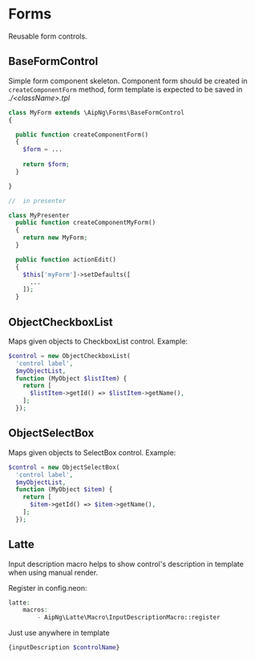 Forms
=====

Reusable form controls.

BaseFormControl
---------------

Simple form component skeleton. Component form should be created in ```createComponentForm``` method, form template is expected to be saved in *./\<className\>.tpl* 

```php
class MyForm extends \AipNg\Forms\BaseFormControl
{

  public function createComponentForm()
  {
    $form = ...
    
    return $form;
  }

}

//  in presenter

class MyPresenter
  public function createComponentMyForm()
  {
    return new MyForm;
  }

  public function actionEdit()
  {
    $this['myForm']->setDefaults([
      ...
    ]);
  }
```

ObjectCheckboxList
------------------

Maps given objects to CheckboxList control. Example:

```php
$control = new ObjectCheckboxList(
  'control label',
  $myObjectList,
  function (MyObject $listItem) {
    return [
      $listItem->getId() => $listItem->getName(),
    ];
  });
```


ObjectSelectBox
------------------

Maps given objects to SelectBox control. Example:

```php
$control = new ObjectSelectBox(
  'control label',
  $myObjectList,
  function (MyObject $item) {
    return [
      $item->getId() => $item->getName(),
    ];
  });
```

Latte
-----

Input description macro helps to show control's description in template when using manual render.

Register in config.neon:

```php
latte:
    macros:
        - AipNg\Latte\Macro\InputDescriptionMacro::register
```

Just use anywhere in template

```php
{inputDescription $controlName}
```
